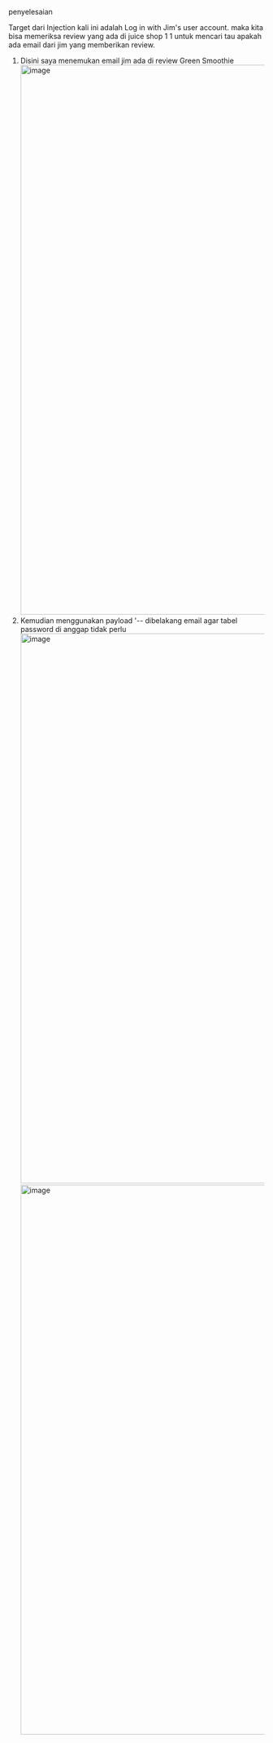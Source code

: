 penyelesaian


Target dari Injection kali ini adalah Log in with Jim's user account. maka kita bisa memeriksa review yang ada di juice shop 1 1 untuk mencari tau apakah ada email dari jim yang memberikan review.
1. Disini saya menemukan email jim ada di review Green Smoothie
   <img width="1920" height="1080" alt="image" src="https://github.com/user-attachments/assets/0e83aea6-c454-4938-85be-8d26fd75d283" />
2. Kemudian menggunakan payload '-- dibelakang email agar tabel password di anggap tidak perlu
   <img width="1920" height="1080" alt="image" src="https://github.com/user-attachments/assets/957534a5-2b54-4717-9805-18975eb858b9" />
   <img width="1920" height="1080" alt="image" src="https://github.com/user-attachments/assets/0a58cbd7-8750-4e1a-9d98-65b344a6b27c" />

